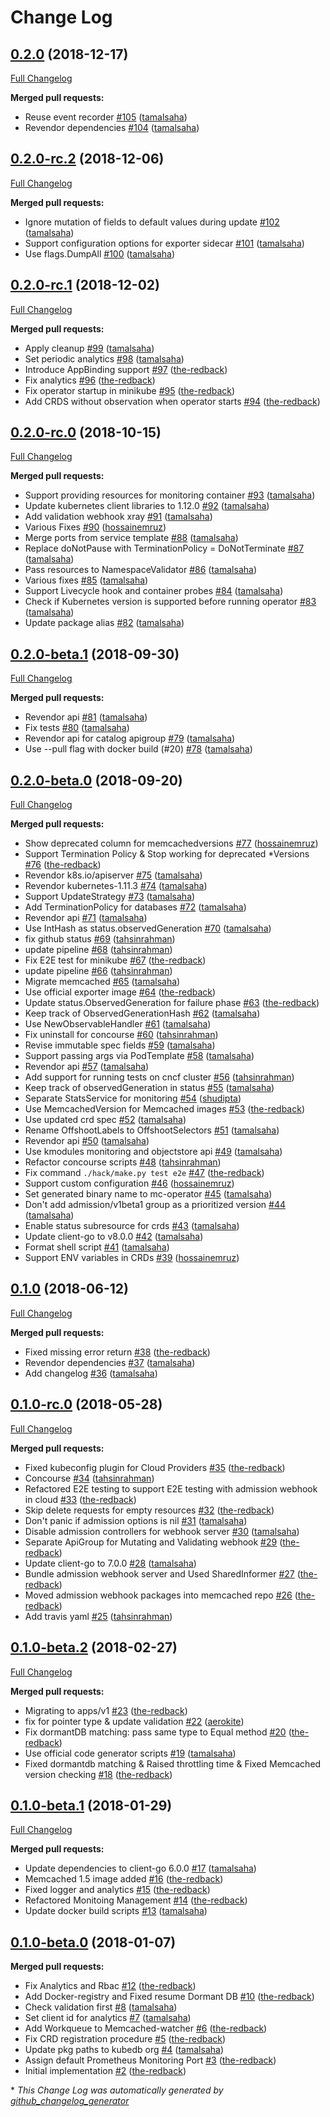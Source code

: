 # Change Log

## [0.2.0](https://github.com/kubedb/memcached/tree/0.2.0) (2018-12-17)
[Full Changelog](https://github.com/kubedb/memcached/compare/0.2.0-rc.2...0.2.0)

**Merged pull requests:**

- Reuse event recorder [\#105](https://github.com/kubedb/memcached/pull/105) ([tamalsaha](https://github.com/tamalsaha))
- Revendor dependencies [\#104](https://github.com/kubedb/memcached/pull/104) ([tamalsaha](https://github.com/tamalsaha))

## [0.2.0-rc.2](https://github.com/kubedb/memcached/tree/0.2.0-rc.2) (2018-12-06)
[Full Changelog](https://github.com/kubedb/memcached/compare/0.2.0-rc.1...0.2.0-rc.2)

**Merged pull requests:**

- Ignore mutation of fields to default values during update [\#102](https://github.com/kubedb/memcached/pull/102) ([tamalsaha](https://github.com/tamalsaha))
- Support configuration options for exporter sidecar [\#101](https://github.com/kubedb/memcached/pull/101) ([tamalsaha](https://github.com/tamalsaha))
- Use flags.DumpAll [\#100](https://github.com/kubedb/memcached/pull/100) ([tamalsaha](https://github.com/tamalsaha))

## [0.2.0-rc.1](https://github.com/kubedb/memcached/tree/0.2.0-rc.1) (2018-12-02)
[Full Changelog](https://github.com/kubedb/memcached/compare/0.2.0-rc.0...0.2.0-rc.1)

**Merged pull requests:**

- Apply cleanup [\#99](https://github.com/kubedb/memcached/pull/99) ([tamalsaha](https://github.com/tamalsaha))
- Set periodic analytics [\#98](https://github.com/kubedb/memcached/pull/98) ([tamalsaha](https://github.com/tamalsaha))
- Introduce AppBinding support [\#97](https://github.com/kubedb/memcached/pull/97) ([the-redback](https://github.com/the-redback))
- Fix analytics [\#96](https://github.com/kubedb/memcached/pull/96) ([the-redback](https://github.com/the-redback))
- Fix operator startup in minikube [\#95](https://github.com/kubedb/memcached/pull/95) ([the-redback](https://github.com/the-redback))
- Add CRDS without observation when operator starts [\#94](https://github.com/kubedb/memcached/pull/94) ([the-redback](https://github.com/the-redback))

## [0.2.0-rc.0](https://github.com/kubedb/memcached/tree/0.2.0-rc.0) (2018-10-15)
[Full Changelog](https://github.com/kubedb/memcached/compare/0.2.0-beta.1...0.2.0-rc.0)

**Merged pull requests:**

- Support providing resources for monitoring container [\#93](https://github.com/kubedb/memcached/pull/93) ([tamalsaha](https://github.com/tamalsaha))
- Update kubernetes client libraries to 1.12.0 [\#92](https://github.com/kubedb/memcached/pull/92) ([tamalsaha](https://github.com/tamalsaha))
- Add validation webhook xray [\#91](https://github.com/kubedb/memcached/pull/91) ([tamalsaha](https://github.com/tamalsaha))
- Various Fixes [\#90](https://github.com/kubedb/memcached/pull/90) ([hossainemruz](https://github.com/hossainemruz))
- Merge ports from service template [\#88](https://github.com/kubedb/memcached/pull/88) ([tamalsaha](https://github.com/tamalsaha))
- Replace doNotPause with TerminationPolicy = DoNotTerminate [\#87](https://github.com/kubedb/memcached/pull/87) ([tamalsaha](https://github.com/tamalsaha))
- Pass resources to NamespaceValidator [\#86](https://github.com/kubedb/memcached/pull/86) ([tamalsaha](https://github.com/tamalsaha))
- Various fixes [\#85](https://github.com/kubedb/memcached/pull/85) ([tamalsaha](https://github.com/tamalsaha))
- Support Livecycle hook and container probes [\#84](https://github.com/kubedb/memcached/pull/84) ([tamalsaha](https://github.com/tamalsaha))
- Check if Kubernetes version is supported before running operator [\#83](https://github.com/kubedb/memcached/pull/83) ([tamalsaha](https://github.com/tamalsaha))
- Update package alias [\#82](https://github.com/kubedb/memcached/pull/82) ([tamalsaha](https://github.com/tamalsaha))

## [0.2.0-beta.1](https://github.com/kubedb/memcached/tree/0.2.0-beta.1) (2018-09-30)
[Full Changelog](https://github.com/kubedb/memcached/compare/0.2.0-beta.0...0.2.0-beta.1)

**Merged pull requests:**

- Revendor api [\#81](https://github.com/kubedb/memcached/pull/81) ([tamalsaha](https://github.com/tamalsaha))
- Fix tests [\#80](https://github.com/kubedb/memcached/pull/80) ([tamalsaha](https://github.com/tamalsaha))
- Revendor api for catalog apigroup [\#79](https://github.com/kubedb/memcached/pull/79) ([tamalsaha](https://github.com/tamalsaha))
- Use --pull flag with docker build \(\#20\) [\#78](https://github.com/kubedb/memcached/pull/78) ([tamalsaha](https://github.com/tamalsaha))

## [0.2.0-beta.0](https://github.com/kubedb/memcached/tree/0.2.0-beta.0) (2018-09-20)
[Full Changelog](https://github.com/kubedb/memcached/compare/0.1.0...0.2.0-beta.0)

**Merged pull requests:**

- Show deprecated column for memcachedversions [\#77](https://github.com/kubedb/memcached/pull/77) ([hossainemruz](https://github.com/hossainemruz))
- Support Termination Policy & Stop working for deprecated \*Versions [\#76](https://github.com/kubedb/memcached/pull/76) ([the-redback](https://github.com/the-redback))
- Revendor k8s.io/apiserver [\#75](https://github.com/kubedb/memcached/pull/75) ([tamalsaha](https://github.com/tamalsaha))
- Revendor kubernetes-1.11.3 [\#74](https://github.com/kubedb/memcached/pull/74) ([tamalsaha](https://github.com/tamalsaha))
- Support UpdateStrategy [\#73](https://github.com/kubedb/memcached/pull/73) ([tamalsaha](https://github.com/tamalsaha))
- Add TerminationPolicy for databases [\#72](https://github.com/kubedb/memcached/pull/72) ([tamalsaha](https://github.com/tamalsaha))
- Revendor api [\#71](https://github.com/kubedb/memcached/pull/71) ([tamalsaha](https://github.com/tamalsaha))
- Use IntHash as status.observedGeneration [\#70](https://github.com/kubedb/memcached/pull/70) ([tamalsaha](https://github.com/tamalsaha))
- fix github status [\#69](https://github.com/kubedb/memcached/pull/69) ([tahsinrahman](https://github.com/tahsinrahman))
- update pipeline [\#68](https://github.com/kubedb/memcached/pull/68) ([tahsinrahman](https://github.com/tahsinrahman))
- Fix E2E test for minikube [\#67](https://github.com/kubedb/memcached/pull/67) ([the-redback](https://github.com/the-redback))
- update pipeline [\#66](https://github.com/kubedb/memcached/pull/66) ([tahsinrahman](https://github.com/tahsinrahman))
- Migrate memcached [\#65](https://github.com/kubedb/memcached/pull/65) ([tamalsaha](https://github.com/tamalsaha))
- Use official exporter image [\#64](https://github.com/kubedb/memcached/pull/64) ([the-redback](https://github.com/the-redback))
- Update status.ObservedGeneration for failure phase [\#63](https://github.com/kubedb/memcached/pull/63) ([the-redback](https://github.com/the-redback))
- Keep track of ObservedGenerationHash [\#62](https://github.com/kubedb/memcached/pull/62) ([tamalsaha](https://github.com/tamalsaha))
- Use NewObservableHandler [\#61](https://github.com/kubedb/memcached/pull/61) ([tamalsaha](https://github.com/tamalsaha))
- Fix uninstall for concourse [\#60](https://github.com/kubedb/memcached/pull/60) ([tahsinrahman](https://github.com/tahsinrahman))
- Revise immutable spec fields [\#59](https://github.com/kubedb/memcached/pull/59) ([tamalsaha](https://github.com/tamalsaha))
- Support passing args via PodTemplate [\#58](https://github.com/kubedb/memcached/pull/58) ([tamalsaha](https://github.com/tamalsaha))
- Revendor api [\#57](https://github.com/kubedb/memcached/pull/57) ([tamalsaha](https://github.com/tamalsaha))
- Add support for running tests on cncf cluster [\#56](https://github.com/kubedb/memcached/pull/56) ([tahsinrahman](https://github.com/tahsinrahman))
- Keep track of observedGeneration in status [\#55](https://github.com/kubedb/memcached/pull/55) ([tamalsaha](https://github.com/tamalsaha))
- Separate StatsService for monitoring [\#54](https://github.com/kubedb/memcached/pull/54) ([shudipta](https://github.com/shudipta))
-  Use MemcachedVersion for Memcached images [\#53](https://github.com/kubedb/memcached/pull/53) ([the-redback](https://github.com/the-redback))
- Use updated crd spec [\#52](https://github.com/kubedb/memcached/pull/52) ([tamalsaha](https://github.com/tamalsaha))
- Rename OffshootLabels to OffshootSelectors [\#51](https://github.com/kubedb/memcached/pull/51) ([tamalsaha](https://github.com/tamalsaha))
- Revendor api [\#50](https://github.com/kubedb/memcached/pull/50) ([tamalsaha](https://github.com/tamalsaha))
- Use kmodules monitoring and objectstore api [\#49](https://github.com/kubedb/memcached/pull/49) ([tamalsaha](https://github.com/tamalsaha))
- Refactor concourse scripts [\#48](https://github.com/kubedb/memcached/pull/48) ([tahsinrahman](https://github.com/tahsinrahman))
- Fix command `./hack/make.py test e2e` [\#47](https://github.com/kubedb/memcached/pull/47) ([the-redback](https://github.com/the-redback))
- Support custom configuration [\#46](https://github.com/kubedb/memcached/pull/46) ([hossainemruz](https://github.com/hossainemruz))
- Set generated binary name to mc-operator [\#45](https://github.com/kubedb/memcached/pull/45) ([tamalsaha](https://github.com/tamalsaha))
- Don't add admission/v1beta1 group as a prioritized version [\#44](https://github.com/kubedb/memcached/pull/44) ([tamalsaha](https://github.com/tamalsaha))
- Enable status subresource for crds [\#43](https://github.com/kubedb/memcached/pull/43) ([tamalsaha](https://github.com/tamalsaha))
- Update client-go to v8.0.0 [\#42](https://github.com/kubedb/memcached/pull/42) ([tamalsaha](https://github.com/tamalsaha))
- Format shell script [\#41](https://github.com/kubedb/memcached/pull/41) ([tamalsaha](https://github.com/tamalsaha))
- Support ENV variables in CRDs [\#39](https://github.com/kubedb/memcached/pull/39) ([hossainemruz](https://github.com/hossainemruz))

## [0.1.0](https://github.com/kubedb/memcached/tree/0.1.0) (2018-06-12)
[Full Changelog](https://github.com/kubedb/memcached/compare/0.1.0-rc.0...0.1.0)

**Merged pull requests:**

-  Fixed missing error return [\#38](https://github.com/kubedb/memcached/pull/38) ([the-redback](https://github.com/the-redback))
- Revendor dependencies [\#37](https://github.com/kubedb/memcached/pull/37) ([tamalsaha](https://github.com/tamalsaha))
- Add changelog [\#36](https://github.com/kubedb/memcached/pull/36) ([tamalsaha](https://github.com/tamalsaha))

## [0.1.0-rc.0](https://github.com/kubedb/memcached/tree/0.1.0-rc.0) (2018-05-28)
[Full Changelog](https://github.com/kubedb/memcached/compare/0.1.0-beta.2...0.1.0-rc.0)

**Merged pull requests:**

- Fixed kubeconfig plugin for Cloud Providers [\#35](https://github.com/kubedb/memcached/pull/35) ([the-redback](https://github.com/the-redback))
- Concourse [\#34](https://github.com/kubedb/memcached/pull/34) ([tahsinrahman](https://github.com/tahsinrahman))
- Refactored E2E testing to support E2E testing with admission webhook in cloud [\#33](https://github.com/kubedb/memcached/pull/33) ([the-redback](https://github.com/the-redback))
- Skip delete requests for empty resources [\#32](https://github.com/kubedb/memcached/pull/32) ([the-redback](https://github.com/the-redback))
- Don't panic if admission options is nil [\#31](https://github.com/kubedb/memcached/pull/31) ([tamalsaha](https://github.com/tamalsaha))
- Disable admission controllers for webhook server [\#30](https://github.com/kubedb/memcached/pull/30) ([tamalsaha](https://github.com/tamalsaha))
- Separate ApiGroup for Mutating and Validating webhook [\#29](https://github.com/kubedb/memcached/pull/29) ([the-redback](https://github.com/the-redback))
- Update client-go to 7.0.0 [\#28](https://github.com/kubedb/memcached/pull/28) ([tamalsaha](https://github.com/tamalsaha))
-  Bundle admission webhook server and Used SharedInformer [\#27](https://github.com/kubedb/memcached/pull/27) ([the-redback](https://github.com/the-redback))
-  Moved admission webhook packages into memcached repo [\#26](https://github.com/kubedb/memcached/pull/26) ([the-redback](https://github.com/the-redback))
- Add travis yaml [\#25](https://github.com/kubedb/memcached/pull/25) ([tahsinrahman](https://github.com/tahsinrahman))

## [0.1.0-beta.2](https://github.com/kubedb/memcached/tree/0.1.0-beta.2) (2018-02-27)
[Full Changelog](https://github.com/kubedb/memcached/compare/0.1.0-beta.1...0.1.0-beta.2)

**Merged pull requests:**

-  Migrating to apps/v1 [\#23](https://github.com/kubedb/memcached/pull/23) ([the-redback](https://github.com/the-redback))
- fix for pointer type & update validation [\#22](https://github.com/kubedb/memcached/pull/22) ([aerokite](https://github.com/aerokite))
- Fix dormantDB matching: pass same type to Equal method [\#20](https://github.com/kubedb/memcached/pull/20) ([the-redback](https://github.com/the-redback))
- Use official code generator scripts [\#19](https://github.com/kubedb/memcached/pull/19) ([tamalsaha](https://github.com/tamalsaha))
- Fixed dormantdb matching & Raised throttling time & Fixed Memcached version checking [\#18](https://github.com/kubedb/memcached/pull/18) ([the-redback](https://github.com/the-redback))

## [0.1.0-beta.1](https://github.com/kubedb/memcached/tree/0.1.0-beta.1) (2018-01-29)
[Full Changelog](https://github.com/kubedb/memcached/compare/0.1.0-beta.0...0.1.0-beta.1)

**Merged pull requests:**

- Update dependencies to client-go 6.0.0 [\#17](https://github.com/kubedb/memcached/pull/17) ([tamalsaha](https://github.com/tamalsaha))
- Memcached 1.5 image added [\#16](https://github.com/kubedb/memcached/pull/16) ([the-redback](https://github.com/the-redback))
- Fixed logger and analytics [\#15](https://github.com/kubedb/memcached/pull/15) ([the-redback](https://github.com/the-redback))
- Refactored Monitoing Management [\#14](https://github.com/kubedb/memcached/pull/14) ([the-redback](https://github.com/the-redback))
- Update docker build scripts [\#13](https://github.com/kubedb/memcached/pull/13) ([tamalsaha](https://github.com/tamalsaha))

## [0.1.0-beta.0](https://github.com/kubedb/memcached/tree/0.1.0-beta.0) (2018-01-07)
**Merged pull requests:**

- Fix Analytics and Rbac [\#12](https://github.com/kubedb/memcached/pull/12) ([the-redback](https://github.com/the-redback))
- Add Docker-registry and Fixed resume Dormant DB [\#10](https://github.com/kubedb/memcached/pull/10) ([the-redback](https://github.com/the-redback))
- Check validation first [\#8](https://github.com/kubedb/memcached/pull/8) ([tamalsaha](https://github.com/tamalsaha))
- Set client id for analytics [\#7](https://github.com/kubedb/memcached/pull/7) ([tamalsaha](https://github.com/tamalsaha))
- Add Workqueue to Memcached-watcher [\#6](https://github.com/kubedb/memcached/pull/6) ([the-redback](https://github.com/the-redback))
- Fix CRD registration procedure [\#5](https://github.com/kubedb/memcached/pull/5) ([the-redback](https://github.com/the-redback))
- Update pkg paths to kubedb org [\#4](https://github.com/kubedb/memcached/pull/4) ([tamalsaha](https://github.com/tamalsaha))
- Assign default Prometheus Monitoring Port [\#3](https://github.com/kubedb/memcached/pull/3) ([the-redback](https://github.com/the-redback))
- Initial implementation [\#2](https://github.com/kubedb/memcached/pull/2) ([the-redback](https://github.com/the-redback))



\* *This Change Log was automatically generated by [github_changelog_generator](https://github.com/skywinder/Github-Changelog-Generator)*